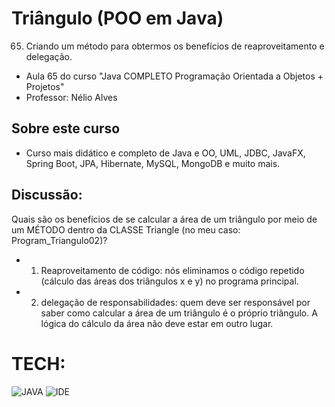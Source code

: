 # Triângulo (POO em Java)
65. Criando um método para obtermos os benefícios de reaproveitamento e delegação.
* Aula 65 do curso "Java COMPLETO Programação Orientada a Objetos + Projetos"
* Professor: Nélio Alves

## Sobre este curso
* Curso mais didático e completo de Java e OO, UML, JDBC, JavaFX, Spring Boot, JPA, Hibernate, MySQL, MongoDB e muito mais.

## Discussão:
Quais são os benefícios de se calcular a área de um triângulo por meio de um MÉTODO dentro da CLASSE Triangle (no meu caso: Program_Triangulo02)?

* 1) Reaproveitamento de código: nós eliminamos o código repetido (cálculo das áreas dos triângulos x e y) no programa principal.
* 2) delegação de responsabilidades: quem deve ser responsável por saber como calcular a área de um triângulo é o próprio triângulo. A lógica do cálculo da área não deve estar em outro lugar.

# TECH:

![JAVA](https://i.ibb.co/Xkf17zS/java.png)
![IDE](https://i.ibb.co/njMWJXP/eclipse-icon-1-3778a4cbe978d8dfd73c091706e26aa6c57c65aa-removebg-preview.png)

